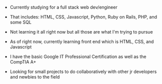 - Currently studying for a full stack web dev/engineer

- That includes: HTML, CSS, Javascript, Python, Ruby on Rails, PHP, and some SQL
 
- Not learning it all right now but all those are what I'm trying to pursue

- As of right now, currently learning front end which is HTML, CSS, and Javascript

- I have the basic Google IT Professional Certification as well as the CompTIA A+

- Looking for small projects to do collaboratively with other jr developers and newbies to the field

